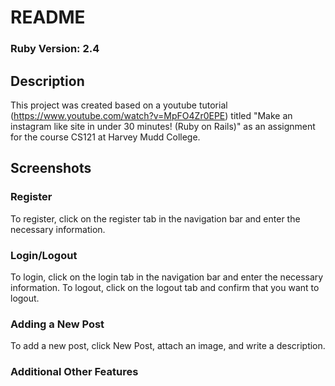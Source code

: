 # README

### Ruby Version: 2.4

## Description
This project was created based on a youtube tutorial (https://www.youtube.com/watch?v=MpFO4Zr0EPE) titled "Make an instagram like site in under 30 minutes! (Ruby on Rails)" as an assignment for the course CS121 at Harvey Mudd College.

## Screenshots



### Register
To register, click on the register tab in the navigation bar and enter the necessary information.

### Login/Logout
To login, click on the login tab in the navigation bar and enter the necessary information.
To logout, click on the logout tab and confirm that you want to logout.

### Adding a New Post
To add a new post, click New Post, attach an image, and write a description.

### Additional Other Features

